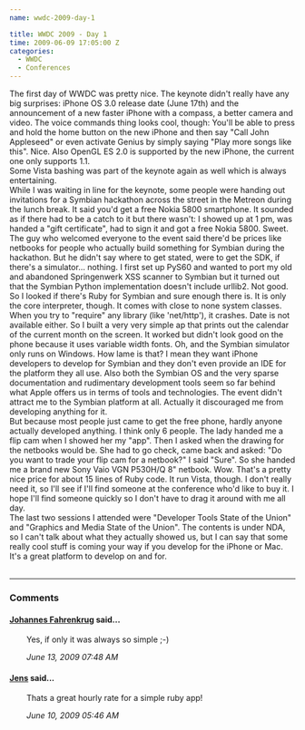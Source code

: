 ```yaml
---
name: wwdc-2009-day-1

title: WWDC 2009 - Day 1
time: 2009-06-09 17:05:00 Z
categories:
  - WWDC
  - Conferences
---
```


<div>The first day of WWDC was pretty nice. The keynote didn't really have any big surprises: iPhone OS 3.0 release date (June 17th) and the announcement of a new faster iPhone with a compass, a better camera and video. The voice commands thing looks cool, though: You'll be able to press and hold the home button on the new iPhone and then say "Call John Appleseed" or even activate Genius by simply saying "Play more songs like this". Nice. Also OpenGL ES 2.0 is supported by the new iPhone, the current one only supports 1.1.</div><div>
</div><div>Some Vista bashing was part of the keynote again as well which is always entertaining.</div><div>
</div><div>While I was waiting in line for the keynote, some people were handing out invitations for a Symbian hackathon across the street in the Metreon during the lunch break. It said you'd get a free Nokia 5800 smartphone. It sounded as if there had to be a catch to it but there wasn't: I showed up at 1 pm, was handed a "gift certificate", had to sign it and got a free Nokia 5800. Sweet. The guy who welcomed everyone to the event said there'd be prices like netbooks for people who actually build something for Symbian during the hackathon. But he didn't say where to get stated, were to get the SDK, if there's a simulator... nothing. I first set up PyS60 and wanted to port my old and abandoned Springenwerk XSS scanner to Symbian but it turned out that the Symbian Python implementation doesn't include urllib2. Not good.</div><div>
</div><div>So I looked if there's Ruby for Symbian and sure enough there is. It is only the core interpreter, though. It comes with close to none system classes. When you try to "require" any library (like 'net/http'), it crashes. Date is not available either. So I built a very very simple ap that prints out the calendar of the current month on the screen. It worked but didn't look good on the phone because it uses variable width fonts. Oh, and the Symbian simulator only runs on Windows. How lame is that? I mean they want iPhone developers to develop for Symbian and they don't even provide an IDE for the platform they all use. Also both the Symbian OS and the very sparse documentation and rudimentary development tools seem so far behind what Apple offers us in terms of tools and technologies. The event didn't attract me to the Symbian platform at all. Actually it discouraged me from developing anything for it.</div><div>
</div><div>But because most people just came to get the free phone, hardly anyone actually developed anything. I think only 6 people. The lady handed me a flip cam when I showed her my "app". Then I asked when the drawing for the netbooks would be. She had to go check, came back and asked: "Do you want to trade your flip cam for a netbook?" I said "Sure". So she handed me a brand new Sony Vaio VGN P530H/Q 8" netbook. Wow. That's a pretty nice price for about 15 lines of Ruby code. It run Vista, though. I don't really need it, so I'll see if I'll find someone at the conference who'd like to buy it. I hope I'll find someone quickly so I don't have to drag it around with me all day.</div><div>
</div><div>The last two sessions I attended were "Developer Tools State of the Union" and "Graphics and Media State of the Union". The contents is under NDA, so I can't talk about what they actually showed us, but I can say that some really cool stuff is coming your way if you develop for the iPhone or Mac. It's a great platform to develop on and for.</div>
<br/><hr/><h3>Comments</h3>
<div class="swcomment"><h4><a href="http://www.blogger.com/profile/06650223978538123548">Johannes Fahrenkrug</a> said...</h4>
<p style="margin-left: 30px">Yes, if only it was always so simple ;-)</p>
<em class="swlightgray" style="margin-left: 30px">June 13, 2009 07:48 AM</em></div>
<div class="swcomment"><h4><a href="http://www.jensjaeger.com">Jens</a> said...</h4>
<p style="margin-left: 30px">Thats a great hourly rate for a simple ruby app!</p>
<em class="swlightgray" style="margin-left: 30px">June 10, 2009 05:46 AM</em></div>
